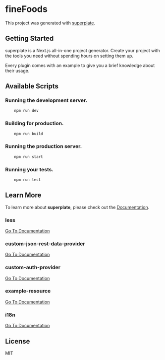 # fineFoods

This project was generated with [superplate](https://github.com/pankod/superplate).

## Getting Started

superplate is a Next.js all-in-one project generator. Create your project with the tools you need without spending hours on setting them up.

Every plugin comes with an example to give you a brief knowledge about their usage.

## Available Scripts

### Running the development server.

```bash
    npm run dev
```

### Building for production.

```bash
    npm run build
```

### Running the production server.

```bash
    npm run start
```

### Running your tests.

```bash
    npm run test
```

## Learn More

To learn more about **superplate**, please check out the [Documentation](https://github.com/pankod/superplate).

### **less**

[Go To Documentation]()

### **custom-json-rest-data-provider**

[Go To Documentation]()

### **custom-auth-provider**

[Go To Documentation]()

### **example-resource**

[Go To Documentation]()

### **i18n**

[Go To Documentation]()

## License

MIT
